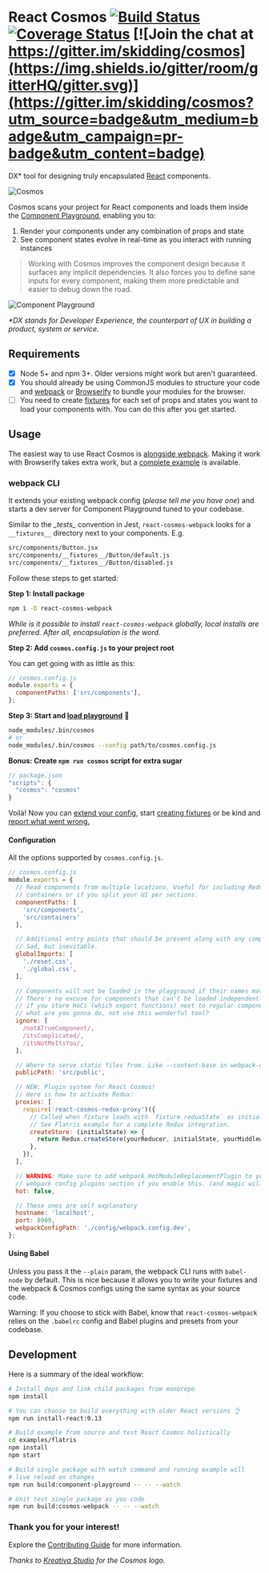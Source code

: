 # React Cosmos [![Build Status](https://travis-ci.org/skidding/react-cosmos.svg?branch=master)](https://travis-ci.org/skidding/react-cosmos) [![Coverage Status](https://coveralls.io/repos/skidding/react-cosmos/badge.svg?branch=master)](https://coveralls.io/r/skidding/react-cosmos?branch=master) [![Join the chat at https://gitter.im/skidding/cosmos](https://img.shields.io/gitter/room/gitterHQ/gitter.svg)](https://gitter.im/skidding/cosmos?utm_source=badge&utm_medium=badge&utm_campaign=pr-badge&utm_content=badge)

DX* tool for designing truly encapsulated
[React](http://facebook.github.io/react/) components.

![Cosmos](cosmos-150.png)

Cosmos scans your project for React components and loads them inside the [Component Playground](packages/react-component-playground),
enabling you to:

1. Render your components under any combination of props and state
2. See component states evolve in real-time as you interact with running
instances

> Working with Cosmos improves the component design because it
surfaces any implicit dependencies. It also forces you to define sane inputs
for every component, making them more predictable and easier to debug down the
road.

![Component Playground](https://cloud.githubusercontent.com/assets/250750/8532005/e6d3b3bc-2433-11e5-9fc3-39a9288198e9.gif)

_\*DX stands for Developer Experience, the counterpart of UX in building a product, system or service._

## Requirements

- [x] Node 5+ and npm 3+. Older versions might work but aren't guaranteed.
- [x] You should already be using CommonJS modules to structure your code and [webpack](http://webpack.github.io/) or [Browserify](http://browserify.org/) to bundle your modules for the browser.
- [ ] You need to create [fixtures](examples/flatris/src/components/__fixtures__) for each set of props and states you want to load your components with. You can do this after you get started.

## Usage

The easiest way to use React Cosmos is [alongside webpack](examples/flatris/webpack). Making it work with Browserify takes extra work, but a [complete example](examples/flatris/browserify) is available.

### webpack CLI

It extends your existing webpack config (*please tell me you have one*) and starts a dev server for Component Playground tuned to your codebase.

Similar to the *\__tests__* convention in Jest, `react-cosmos-webpack` looks for a `__fixtures__` directory next to your components. E.g.
```bash
src/components/Button.jsx
src/components/__fixtures__/Button/default.js
src/components/__fixtures__/Button/disabled.js
```

Follow these steps to get started:

**Step 1: Install package**

```bash
npm i -D react-cosmos-webpack
```

*While is it possible to install `react-cosmos-webpack` globally, local installs are preferred. After all, *encapsulation* is the word.*

**Step 2: Add `cosmos.config.js` to your project root**

You can get going with as little as this:
```js
// cosmos.config.js
module.exports = {
  componentPaths: ['src/components'],
};
```

**Step 3: Start and [load playground](http://localhost:8989)** 🎉

```bash
node_modules/.bin/cosmos
# or
node_modules/.bin/cosmos --config path/to/cosmos.config.js
```

**Bonus: Create `npm run cosmos` script for extra sugar**

```js
// package.json
"scripts": {
  "cosmos": "cosmos"
}
```

Voilà! Now you can [extend your config](#configuration), start [creating fixtures](docs/fixtures.md) or be kind and [report what went wrong.](https://github.com/skidding/react-cosmos/issues)

#### Configuration

All the options supported by `cosmos.config.js`.
```js
// cosmos.config.js
module.exports = {
  // Read components from multiple locations. Useful for including Redux
  // containers or if you split your UI per sections.
  componentPaths: [
    'src/components',
    'src/containers'
  ],

  // Additional entry points that should be present along with any component.
  // Sad, but inevitable.
  globalImports: [
    './reset.css',
    './global.css',
  ],

  // Components will not be loaded in the playground if their names match these.
  // There's no excuse for components that can't be loaded independently, but
  // if you store HoCs (which export functions) next to regular components, well,
  // what are you gonna do, not use this wonderful tool?
  ignore: [
    /notATrueComponent/,
    /itsComplicated/,
    /itsNotMeItsYou/,
  ],

  // Where to serve static files from. Like --content-base in webpack-dev-server.
  publicPath: 'src/public',

  // NEW: Plugin system for React Cosmos!
  // Here is how to activate Redux:
  proxies: [
    require('react-cosmos-redux-proxy')({
      // Called when fixture loads with `fixture.reduxState` as initial state.
      // See Flatris example for a complete Redux integration.
      createStore: (initialState) => {
        return Redux.createStore(yourReducer, initialState, yourMiddleware);
      },
    }),
  ],

  // WARNING: Make sure to add webpack.HotModuleReplacementPlugin to your
  // webpack config plugins section if you enable this. (and magic will ignite)
  hot: false,

  // These ones are self explanatory
  hostname: 'localhost',
  port: 8989,
  webpackConfigPath: './config/webpack.config.dev',
};
```

#### Using Babel

Unless you pass it the `--plain` param, the webpack CLI runs with `babel-node` by default. This is nice because it allows you to write your fixtures and the webpack & Cosmos configs using the same syntax as your source code.

Warning: If you choose to stick with Babel, know that `react-cosmos-webpack` relies on the `.babelrc` config and Babel plugins and presets from your codebase.

## Development

Here is a summary of the ideal workflow:

```bash
# Install deps and link child packages from monorepo
npm install

# You can choose to build everything with older React versions 👌
npm run install-react:0.13

# Build example from source and test React Cosmos holistically
cd examples/flatris
npm install
npm start

# Build single package with watch command and running example will
# live reload on changes
npm run build:component-playground -- -- --watch

# Unit test single package as you code
npm run build:cosmos-webpack -- -- --watch
```

### Thank you for your interest!

Explore the [Contributing Guide](CONTRIBUTING.md) for more information.

*Thanks to [Kreativa Studio](http://www.kreativa-studio.com/) for the Cosmos logo.*
